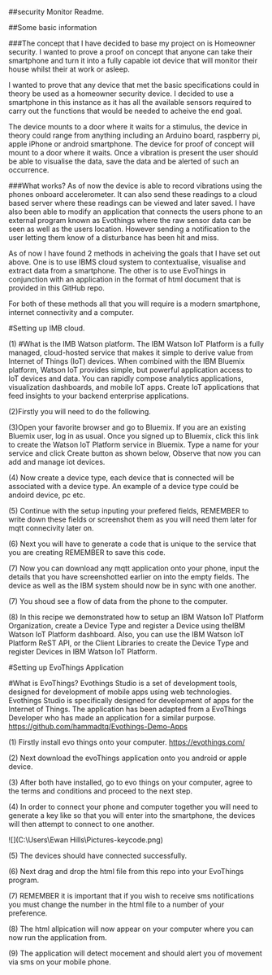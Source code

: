 ##security Monitor Readme.


##Some basic information 


###The concept that I have decided to base my project on is Homeowner security. I wanted to prove a proof on concept that anyone can take their smartphone and turn it into a fully capable iot device that will monitor their house whilst their at work or asleep.



I wanted to prove that any device that met the basic specifications could in theory be used as a homeowner security device. 
I decided to use a smartphone in this instance as it has all the available sensors required to carry out the functions that would be needed to acheive the end goal.

The device mounts to a door where it waits for a stimulus, the device in theory could range from anything including an Arduino board, raspberry pi, apple iPhone or android smartphone. The device for proof of concept will mount to a door where it waits. Once a vibration is present the user should be able to visualise the data, save the data and be alerted of such an occurrence. 

###What works?
As of now the device is able to record vibrations using the phones onboard accelerometer. It can also send these readings to a cloud based server where these readings can be viewed and later saved. 
I have also been able to modify an application that connects the users phone to an external program known as Evothings where the raw sensor data can be seen as well as the users location. However sending a notification to the user letting them know of a disturbance has been hit and miss.


As of now I have found 2 methods in acheiving the goals that I have set out above. One is to use IBMS cloud system to contextualise, visualise and extract data from a smartphone. The other is to use EvoThings in conjunction with an application in the format of html document that is provided in this GitHub repo.

For both of these methods all that you will require is a modern smartphone, internet connectivity and a computer.





#Setting up IMB cloud.

(1) #What is the IMB Watson platform.
The IBM Watson IoT Platform is a fully managed, cloud-hosted service that makes it simple to derive value from Internet of Things (IoT) devices. When combined with the IBM Bluemix platform, Watson IoT provides simple, but powerful application access to IoT devices and data. You can rapidly compose analytics applications, visualization dashboards, and mobile IoT apps. Create IoT applications that feed insights to your backend enterprise applications.


(2)Firstly you will need to do the following.

(3)Open your favorite browser and go to Bluemix. If you are an existing Bluemix user, log in as usual. Once you signed up to Bluemix, click this link to create the Watson IoT Platform service in Bluemix.
Type a name for your service and click Create button as shown below,
Observe that now you can add and manage iot devices.

(4) Now create a device type, each device that is connected will be associated with a device type. An example of a device type could be andoird device, pc etc.

(5) Continue with the setup inputing your prefered fields, REMEMBER to write down these fields or screenshot them as you will need them later for mqtt connecivity later on.

(6) Next you will have to generate a code that is unique to the service that you are creating REMEMBER to save this code. 

(7) Now you can download any mqtt application onto your phone, input the details that you have screenshotted earlier on into the empty fields. The device as well as the IBM system should now be in sync with one another.

(7) You shoud see a flow of data from the phone to the computer.

(8) In this recipe we demonstrated how to setup an IBM Watson IoT Platform Organization, create a Device Type and register a Device using theIBM Watson IoT Platform dashboard. Also, you can use the IBM Watson IoT Platform ReST API, or the Client Libraries to create the Device Type and register Devices in IBM Watson IoT Platform.

#Setting up EvoThings Application

#What is EvoThings?
Evothings Studio is a set of development tools, designed for development of mobile apps using web technologies. Evothings Studio is specifically designed for development of apps for the Internet of Things. The application has been adapted from a EvoThings Developer who has made an application for a similar purpose. https://github.com/hammadtq/Evothings-Demo-Apps



(1) Firstly install evo things onto your computer.
https://evothings.com/

(2) Next download the evoThings application onto you android or apple device.

(3) After both have installed, go to evo things on your computer, agree to the terms and conditions and proceed to the next step.

(4) In order to connect your phone and computer together you will need to generate a key like so that you will enter into the smartphone,
the devices will then attempt to connect to one another.


![](C:\Users\Ewan Hills\Pictures-keycode.png)


(5) The devices should have connected successfully.

(6) Next drag and drop the html file from this repo into your EvoThings program.

(7) REMEMBER it is important that if you wish to receive sms notifications you must change the number in the html file to 
a number of your preference.

(8) The html allpication will now appear on your computer where you can now run the application from.

(9) The application will detect mocement and should alert you of movement via sms on your mobile phone.
